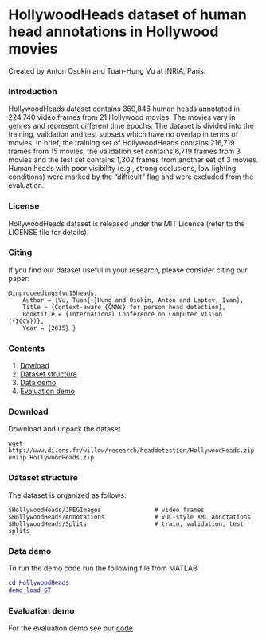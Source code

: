 # HollywoodHeads dataset of human head annotations in Hollywood movies

Created by Anton Osokin and Tuan-Hung Vu at INRIA, Paris.

### Introduction
HollywoodHeads dataset contains 369,846 human heads annotated in 224,740 video frames from 21 Hollywood movies. The movies vary in genres and represent different time epochs. The dataset is divided into the training, validation and test subsets which have no overlap in terms of movies. In brief, the training set of HollywoodHeads contains 216,719 frames from 15 movies, the validation set contains 6,719 frames from 3 movies and the test set contains 1,302 frames from another set of 3 movies. Human heads with poor visibility (e.g., strong occlusions, low lighting conditions) were marked by the “difficult” flag and were excluded from the evaluation.

### License

HollywoodHeads dataset is released under the MIT License (refer to the LICENSE file for details).

### Citing 

If you find our dataset useful in your research, please consider citing our paper:

    @inproceedings{vu15heads,
        Author = {Vu, Tuan{-}Hung and Osokin, Anton and Laptev, Ivan},
        Title = {Context-aware {CNNs} for person head detection},
        Booktitle = {International Conference on Computer Vision ({ICCV})},
        Year = {2015} }

### Contents
1. [Dowload](#download)
2. [Dataset structure](#dataset-structure)
3. [Data demo](#data-demo)
4. [Evaluation demo](#evaluation-demo)

### Download
Download and unpack the dataset
  ```Shell
  wget http://www.di.ens.fr/willow/research/headdetection/HollywoodHeads.zip
  unzip HollywoodHeads.zip
  ```

### Dataset structure
The dataset is organized as follows:
  ```Shell
  $HollywoodHeads/JPEGImages               # video frames
  $HollywoodHeads/Annotations              # VOC-style XML annotations
  $HollywoodHeads/Splits                   # train, validation, test splits
  ```

### Data demo
To run the demo code run the following file from MATLAB:

  ```Matlab
  cd HollywoodHeads
  demo_load_GT
  ```

### Evaluation demo
For the evaluation demo see our [code](https://github.com/aosokin/cnn_head_detection)
